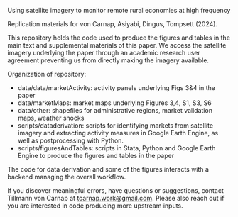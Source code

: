 Using satellite imagery to monitor remote rural economies at high frequency

Replication materials for von Carnap, Asiyabi, Dingus, Tompsett (2024).

This repository holds the code used to produce the figures and tables in the main text and supplemental materials of this paper. We access the satellite imagery underlying the paper through an academic research user agreement preventing us from directly making the imagery available. 

Organization of repository:

- data/data/marketActivity: activity panels underlying Figs 3&4 in the paper
- data/marketMaps:	market maps underlying Figures 3,4, S1, S3, S6
- data/other:		shapefiles for administrative regions, market validation maps, weather shocks
- scripts/dataderivation: scripts for identifying markets from satellite imagery and extracting activity measures in Google Earth Engine, as well as postprocessing with Python. 
- scripts/figuresAndTables: scripts in Stata, Python and Google Earth Engine to produce the figures and tables in the paper

The code for data derivation and some of the figures interacts with a backend managing the overall workflow. 

If you discover meaningful errors, have questions or suggestions, contact Tillmann von Carnap at tcarnap.work@gmail.com. Please also reach out if you are interested in code producing more upstream inputs. 


